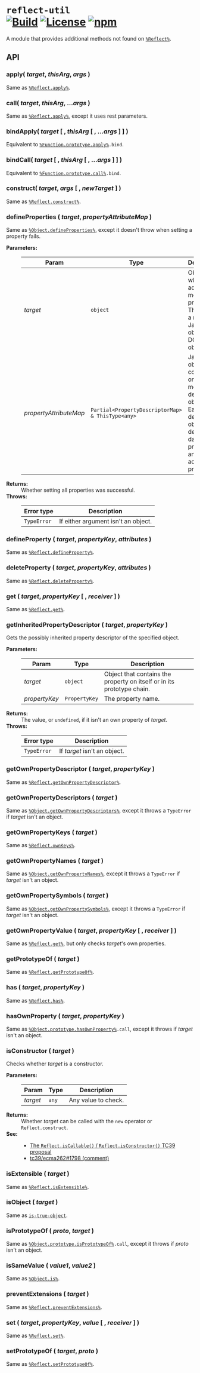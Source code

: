 `reflect-util`<br/>
[![Build](https://img.shields.io/travis/com/ExE-Boss/node-packages/master)](https://travis-ci.com/ExE-Boss/node-packages)
[![License](https://img.shields.io/github/license/ExE-Boss/node-packages.svg)](https://github.com/ExE-Boss/node-packages/blob/master/LICENSE)
[![npm](https://img.shields.io/npm/v/reflect-util.svg)](https://www.npmjs.com/package/reflect-util)
===================

A module that provides additional methods not found on <code>[%Reflect%]</code>.

## API

### apply( <var>target</var>, <var>thisArg</var>, <var>args</var> )

Same as <code>[%Reflect.apply%]</code>.

### call( <var>target</var>, <var>thisArg</var>, ...<var>args</var> )

Same as <code>[%Reflect.apply%]</code>, except it uses rest parameters.

### bindApply( <var>target</var> [ , <var>thisArg</var> [ , ...<var>args</var> ] ] )

Equivalent to <code>[%Function.prototype.apply%].bind</code>.

### bindCall( <var>target</var> [ , <var>thisArg</var> [ , ...<var>args</var> ] ] )

Equivalent to <code>[%Function.prototype.call%].bind</code>.

### construct( <var>target</var>, <var>args</var> [ , <var>newTarget</var> ] )

Same as <code>[%Reflect.construct%]</code>.

### defineProperties ( <var>target</var>, <var>propertyAttributeMap</var> )

Same as <code>[%Object.defineProperties%]</code>, except it doesn't throw when setting a property fails.

<dl>
<dt><strong>Parameters:</strong></dt>
<dd>

| Param             | Type     | Description
| -----             | ----     | -----------
| <var>target</var> | `object` | Object on which to add or modify the properties. This can be a native JavaScript object or a DOM object.
| <var>propertyAttributeMap</var> | `Partial<PropertyDescriptorMap> & ThisType<any>` | JavaScript object that contains one or more descriptor objects. Each descriptor object describes a data property or an accessor property.

</dd>
<dt><strong>Returns:</strong></dt>
<dd>Whether setting all properties was successful.</dd>
<dt><strong>Throws:</strong></dt>
<dd>

| Error type  | Description
| ----------  | -----------
| `TypeError` | If either argument isn't an object.

</dd>
</dl>

### defineProperty ( <var>target</var>, <var>propertyKey</var>, <var>attributes</var> )

Same as <code>[%Reflect.defineProperty%]</code>.

### deleteProperty ( <var>target</var>, <var>propertyKey</var>, <var>attributes</var> )

Same as <code>[%Reflect.deleteProperty%]</code>.

### get ( <var>target</var>, <var>propertyKey</var> [ , <var>receiver</var> ] )

Same as <code>[%Reflect.get%]</code>.

### getInheritedPropertyDescriptor ( <var>target</var>, <var>propertyKey</var> )

Gets the possibly inherited property descriptor of the specified object.

<dl>
<dt><strong>Parameters:</strong></dt>
<dd>

| Param             | Type     | Description
| -----             | ----     | -----------
| <var>target</var> | `object` | Object that contains the property on itself or in its prototype chain.
| <var>propertyKey</var> | `PropertyKey` | The property name.

</dd>
<dt><strong>Returns:</strong></dt>
<dd>The value, or <code>undefined</code>, if it isn't an own property of <var>target</var>.</dd>
<dt><strong>Throws:</strong></dt>
<dd>

| Error type  | Description
| ----------  | -----------
| `TypeError` | If <var>target</var> isn't an object.

</dd>
</dl>

### getOwnPropertyDescriptor ( <var>target</var>, <var>propertyKey</var> )

Same as <code>[%Reflect.getOwnPropertyDescriptor%]</code>.

### getOwnPropertyDescriptors ( <var>target</var> )

Same as <code>[%Object.getOwnPropertyDescriptors%]</code>, except it throws a `TypeError` if <var>target</var> isn't an object.

### getOwnPropertyKeys ( <var>target</var> )

Same as <code>[%Reflect.ownKeys%]</code>.

### getOwnPropertyNames ( <var>target</var> )

Same as <code>[%Object.getOwnPropertyNames%]</code>, except it throws a `TypeError` if <var>target</var> isn't an object.

### getOwnPropertySymbols ( <var>target</var> )

Same as <code>[%Object.getOwnPropertySymbols%]</code>, except it throws a `TypeError` if <var>target</var> isn't an object.

### getOwnPropertyValue ( <var>target</var>, <var>propertyKey</var> [ , <var>receiver</var> ] )

Same as <code>[%Reflect.get%]</code>, but only checks <var>target</var>'s own properties.

### getPrototypeOf ( <var>target</var> )

Same as <code>[%Reflect.getPrototypeOf%]</code>.

### has ( <var>target</var>, <var>propertyKey</var> )

Same as <code>[%Reflect.has%]</code>.

### hasOwnProperty ( <var>target</var>, <var>propertyKey</var> )

Same as <code>[%Object.prototype.hasOwnProperty%].call</code>, except it throws if <var>target</var> isn't an object.

### isConstructor ( <var>target</var> )

Checks whether <var>target</var> is a constructor.

<dl>
<dt><strong>Parameters:</strong></dt>
<dd>

| Param             | Type  | Description
| -----             | ----  | -----------
| <var>target</var> | `any` | Any value to check.

</dd>
<dt><strong>Returns:</strong></dt>
<dd>Whether <var>target</var> can be called with the <code>new</code> operator or <code>Reflect.construct</code>.</dd>
<dt><strong>See:</strong></dt>
<dd>

- [The `Reflect.isCallable()` / `Reflect.isConstructor()` TC39 proposal][caitp-tc39-proposals-reflect-isconstructor]
- [tc39/ecma262#1798 (comment)][tc39-ecma262-isconstructor]

</dd>
</dl>

### isExtensible ( <var>target</var> )

Same as <code>[%Reflect.isExtensible%]</code>.

### isObject ( <var>target</var> )

Same as <code>[is-true-object][npmjs-is-true-object]</code>.

### isPrototypeOf ( <var>proto</var>, <var>target</var> )

Same as <code>[%Object.prototype.isPrototypeOf%].call</code>, except it throws if <var>proto</var> isn't an object.

### isSameValue ( <var>value1</var>, <var>value2</var> )

Same as <code>[%Object.is%]</code>.

### preventExtensions ( <var>target</var> )

Same as <code>[%Reflect.preventExtensions%]</code>.

### set ( <var>target</var>, <var>propertyKey</var>, <var>value</var> [ , <var>receiver</var> ] )

Same as <code>[%Reflect.set%]</code>.

### setPrototypeOf ( <var>target</var>, <var>proto</var> )

Same as <code>[%Reflect.setPrototypeOf%]</code>.

[caitp-tc39-proposals-reflect-isconstructor]: https://github.com/caitp/TC39-Proposals/blob/master/tc39-reflect-isconstructor-iscallable.md#reflectisconstructor--argument-
[tc39-ecma262-isconstructor]: https://github.com/tc39/ecma262/issues/1798#issuecomment-559914634
[npmjs-is-true-object]: https://www.npmjs.com/package/is-true-object

[%Object.defineProperties%]: https://developer.mozilla.org/docs/Web/JavaScript/Reference/Global_Objects/Object/defineProperties
[%Object.getOwnPropertyDescriptors%]: https://developer.mozilla.org/docs/Web/JavaScript/Reference/Global_Objects/Object/getOwnPropertyDescriptors
[%Object.getOwnPropertyNames%]: https://developer.mozilla.org/docs/Web/JavaScript/Reference/Global_Objects/Object/getOwnPropertyNames
[%Object.getOwnPropertySymbols%]: https://developer.mozilla.org/docs/Web/JavaScript/Reference/Global_Objects/Object/getOwnPropertySymbols
[%Object.is%]: https://developer.mozilla.org/docs/Web/JavaScript/Reference/Global_Objects/Object/is

[%Object.prototype.hasOwnProperty%]: https://developer.mozilla.org/docs/Web/JavaScript/Reference/Global_Objects/Object/hasOwnProperty
[%Object.prototype.isPrototypeOf%]: https://developer.mozilla.org/docs/Web/JavaScript/Reference/Global_Objects/Object/isPrototypeOf

[%Function.prototype.apply%]: https://developer.mozilla.org/docs/Web/JavaScript/Reference/Global_Objects/Function/apply
[%Function.prototype.call%]: https://developer.mozilla.org/docs/Web/JavaScript/Reference/Global_Objects/Function/call

[%Reflect%]: https://developer.mozilla.org/docs/Web/JavaScript/Reference/Global_Objects/Reflect
[%Reflect.apply%]: https://developer.mozilla.org/docs/Web/JavaScript/Reference/Global_Objects/Reflect/apply
[%Reflect.construct%]: https://developer.mozilla.org/docs/Web/JavaScript/Reference/Global_Objects/Reflect/construct
[%Reflect.defineProperty%]: https://developer.mozilla.org/docs/Web/JavaScript/Reference/Global_Objects/Reflect/defineProperty
[%Reflect.deleteProperty%]: https://developer.mozilla.org/docs/Web/JavaScript/Reference/Global_Objects/Reflect/deleteProperty
[%Reflect.get%]: https://developer.mozilla.org/docs/Web/JavaScript/Reference/Global_Objects/Reflect/get
[%Reflect.getOwnPropertyDescriptor%]: https://developer.mozilla.org/docs/Web/JavaScript/Reference/Global_Objects/Reflect/getOwnPropertyDescriptor
[%Reflect.getPrototypeOf%]: https://developer.mozilla.org/docs/Web/JavaScript/Reference/Global_Objects/Reflect/getPrototypeOf
[%Reflect.has%]: https://developer.mozilla.org/docs/Web/JavaScript/Reference/Global_Objects/Reflect/has
[%Reflect.isExtensible%]: https://developer.mozilla.org/docs/Web/JavaScript/Reference/Global_Objects/Reflect/isExtensible
[%Reflect.ownKeys%]: https://developer.mozilla.org/docs/Web/JavaScript/Reference/Global_Objects/Reflect/ownKeys
[%Reflect.preventExtensions%]: https://developer.mozilla.org/docs/Web/JavaScript/Reference/Global_Objects/Reflect/preventExtensions
[%Reflect.set%]: https://developer.mozilla.org/docs/Web/JavaScript/Reference/Global_Objects/Reflect/set
[%Reflect.setPrototypeOf%]: https://developer.mozilla.org/docs/Web/JavaScript/Reference/Global_Objects/Reflect/setPrototypeOf

